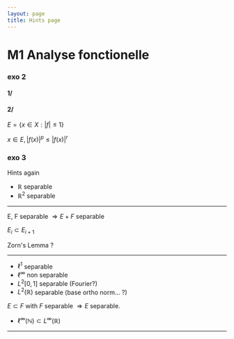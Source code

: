 ```yaml
---
layout: page
title: Hints page
---
```


# M1 Analyse fonctionelle


### exo 2

#### 1/

#### 2/
 $E= \{x \in X:|f| \leq 1 \}$

$x\in E, \,|f(x)|^p \leq |f(x)|^r$

### exo 3

Hints again

- $\mathbb{R}$ separable
- $\mathbb{R}^2$ separable

---

E, F separable $\Rightarrow E + F$ separable


$E_i \subset E_{i+1}$

Zorn's Lemma ?

---

- $\ell^1$ separable
- $\ell^\infty$ non separable
- $L^2[0,1]$ separable (Fourier?)
- $L^2(\mathbb{R})$ separable (base ortho norm... ?)

$E \subset F$ with $F$ separable 
$\Rightarrow E$ separable.

- $\ell^\infty(\mathbb{N}) \subset L^\infty(\mathbb{R})$

---
